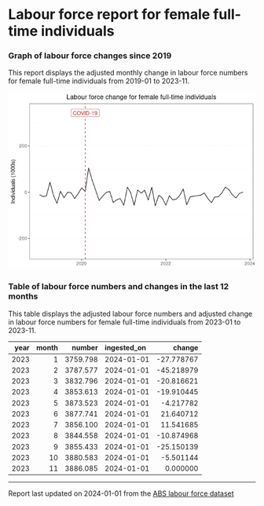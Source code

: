 Labour force report for female full-time individuals
================

### Graph of labour force changes since 2019

This report displays the adjusted monthly change in labour force numbers
for female full-time individuals from 2019-01 to 2023-11.

![](female_full-time_report_files/figure-gfm/unnamed-chunk-2-1.png)<!-- -->

### Table of labour force numbers and changes in the last 12 months

This table displays the adjusted labour force numbers and adjusted
change in labour force numbers for female full-time individuals from
2023-01 to 2023-11.

| year | month |   number | ingested_on |     change |
|-----:|------:|---------:|:------------|-----------:|
| 2023 |     1 | 3759.798 | 2024-01-01  | -27.778767 |
| 2023 |     2 | 3787.577 | 2024-01-01  | -45.218979 |
| 2023 |     3 | 3832.796 | 2024-01-01  | -20.816621 |
| 2023 |     4 | 3853.613 | 2024-01-01  | -19.910445 |
| 2023 |     5 | 3873.523 | 2024-01-01  |  -4.217782 |
| 2023 |     6 | 3877.741 | 2024-01-01  |  21.640712 |
| 2023 |     7 | 3856.100 | 2024-01-01  |  11.541685 |
| 2023 |     8 | 3844.558 | 2024-01-01  | -10.874968 |
| 2023 |     9 | 3855.433 | 2024-01-01  | -25.150139 |
| 2023 |    10 | 3880.583 | 2024-01-01  |  -5.501144 |
| 2023 |    11 | 3886.085 | 2024-01-01  |   0.000000 |

------------------------------------------------------------------------

Report last updated on 2024-01-01 from the [ABS labour force
dataset](https://www.abs.gov.au/statistics/labour/employment-and-unemployment/labour-force-australia/latest-release)

